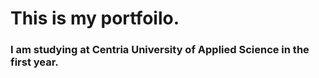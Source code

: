 # This is my portfoilo.
### I am studying at Centria University of Applied Science in the first year.
